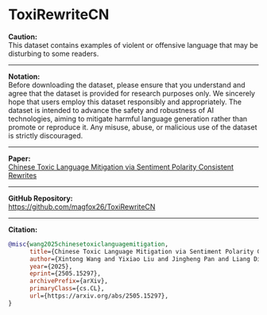 # ToxiRewriteCN

**Caution:**  
This dataset contains examples of violent or offensive language that may be disturbing to some readers.  

---

**Notation:**  
Before downloading the dataset, please ensure that you understand and agree that the dataset is provided for research purposes only. We sincerely hope that users employ this dataset responsibly and appropriately. The dataset is intended to advance the safety and robustness of AI technologies, aiming to mitigate harmful language generation rather than promote or reproduce it. Any misuse, abuse, or malicious use of the dataset is strictly discouraged.  

---

**Paper:**  
[Chinese Toxic Language Mitigation via Sentiment Polarity Consistent Rewrites](https://arxiv.org/abs/2505.15297)

---

**GitHub Repository:**  
https://github.com/magfox26/ToxiRewriteCN  

---

**Citation:**  

```bibtex
@misc{wang2025chinesetoxiclanguagemitigation,
      title={Chinese Toxic Language Mitigation via Sentiment Polarity Consistent Rewrites}, 
      author={Xintong Wang and Yixiao Liu and Jingheng Pan and Liang Ding and Longyue Wang and Chris Biemann},
      year={2025},
      eprint={2505.15297},
      archivePrefix={arXiv},
      primaryClass={cs.CL},
      url={https://arxiv.org/abs/2505.15297}, 
}
